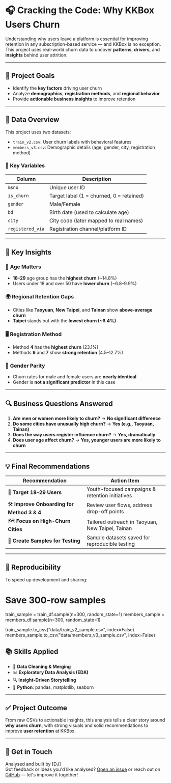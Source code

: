 # 🎧 Cracking the Code: Why KKBox Users Churn

Understanding why users leave a platform is essential for improving retention in any subscription-based service — and KKBox is no exception. This project uses real-world churn data to uncover **patterns**, **drivers**, and **insights** behind user attrition.

---

## 🎯 Project Goals

- Identify the **key factors** driving user churn  
- Analyze **demographics**, **registration methods**, and **regional behavior**  
- Provide **actionable business insights** to improve retention

---

## 📁 Data Overview

This project uses two datasets:

- `train_v2.csv`: User churn labels with behavioral features  
- `members_v3.csv`: Demographic details (age, gender, city, registration method)

### 🔑 Key Variables

| Column           | Description                                   |
|------------------|-----------------------------------------------|
| `msno`           | Unique user ID                                |
| `is_churn`       | Target label (1 = churned, 0 = retained)       |
| `gender`         | Male/Female                                   |
| `bd`             | Birth date (used to calculate age)            |
| `city`           | City code (later mapped to real names)        |
| `registered_via` | Registration channel/platform ID              |

---

## 🧠 Key Insights

### 👥 **Age Matters**

- **18–29** age group has the **highest churn** (~14.8%)  
- Users under 18 and over 50 have **lower churn** (~6.8–9.9%)

### 🌍 **Regional Retention Gaps**

- Cities like **Taoyuan**, **New Taipei**, and **Tainan** show **above-average churn**
- **Taipei** stands out with the **lowest churn (~6.4%)**

### 🖥️ **Registration Method**

- Method **4** has the **highest churn** (23.1%)  
- Methods **9** and **7** show **strong retention** (4.5–12.7%)

### 🚻 **Gender Parity**

- Churn rates for male and female users are **nearly identical**
- Gender is **not a significant predictor** in this case

---

## 🔍 Business Questions Answered

1. **Are men or women more likely to churn?** → **No significant difference**
2. **Do some cities have unusually high churn?** → **Yes (e.g., Taoyuan, Tainan)**
3. **Does the way users register influence churn?** → **Yes, dramatically**
4. **Does user age affect churn?** → **Yes, younger users are more likely to churn**

---

## 💡 Final Recommendations

| Recommendation                                      | Action Item                                        |
|-----------------------------------------------------|----------------------------------------------------|
| 🎯 **Target 18–29 Users**                           | Youth-focused campaigns & retention initiatives    |
| 🛠️ **Improve Onboarding for Method 3 & 4**          | Review user flows, address drop-off points        |
| 🗺️ **Focus on High-Churn Cities**                   | Tailored outreach in Taoyuan, New Taipei, Tainan  |
| 🧪 **Create Samples for Testing**                   | Sample datasets saved for reproducible testing    |

---

## 🔄 Reproducibility

To speed up development and sharing:

# Save 300-row samples
train_sample = train_df.sample(n=300, random_state=1)
members_sample = members_df.sample(n=300, random_state=1)

train_sample.to_csv("data/train_v2_sample.csv", index=False)
members_sample.to_csv("data/members_v3_sample.csv", index=False)

## 📚 Skills Applied
- 🧹 **Data Cleaning & Merging**
- 📊 **Exploratory Data Analysis (EDA)**
- 🔍 **Insight-Driven Storytelling**
- 🐍 **Python**: pandas, matplotlib, seaborn

---

## ✅ Project Outcome
From raw CSVs to actionable insights, this analysis tells a clear story around **why users churn**, with strong visuals and solid recommendations to improve **user retention** at KKBox.

---

## 💬 Get in Touch

Analysed and built by [DJ]  
Got feedback or ideas you'd like analysed? [Open an issue](https://github.com/disha-jais/KKBox-Users-Analysis/issues) or reach out on [GitHub](https://github.com/disha-jais) — let's improve it together!

